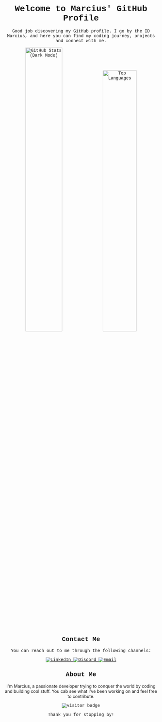 <h1 align="center" style="font-family: 'Courier New', monospace">Welcome to Marcius' GitHub Profile</h1>
<p align="center" style="font-family: 'Courier New', monospace">
  Good job discovering my GitHub profile. I go by the ID Marcius, and here you can find my coding journey, projects and connect with me.
</p>

<p align="center" style="font-family: 'Courier New', monospace">
  <img src="https://github-readme-stats.vercel.app/api?username=Marciustech&show_icons=true&theme=tokyonight&rank_icon=percentile" alt="GitHub Stats (Dark Mode)" width="49%" />
  <img src="https://github-readme-stats.vercel.app/api/top-langs?username=Marciustech&theme=tokyonight&layout=compact&langs_count=8&card_width=320" alt="Top Languages" width="47%" />
</p>

<h2 align="center" style="font-family: 'Courier New', monospace">Contact Me</h2>
<p align="center" style="font-family: 'Courier New', monospace">
  You can reach out to me through the following channels:
</p>
<p align="center" style="font-family: 'Courier New', monospace">
  <a href="https://www.linkedin.com/in/marcius-silva">
    <img src="https://img.shields.io/badge/-LinkedIn-0e76a8?style=flat&labelColor=0e76a8&logo=linkedin&logoColor=white" alt="LinkedIn" />
  </a>
  <a href="https://discordapp.com/users/830431949671104582">
    <img src="https://img.shields.io/badge/-Discord-7289DA?style=flat&labelColor=7289DA&logo=discord&logoColor=white" alt="Discord" />
  </a>
  <a href="mailto:mcmrcs@pm.me">
    <img src="https://img.shields.io/badge/-Email-6600cc?style=flat&labelColor=6600cc&logo=protonmail&logoColor=white" alt="Email" />
  </a>
</p>

<h2 align="center" style="font-family: 'Courier New', monospace">About Me</h2>
<p align="center">
  I'm Marcius, a passionate developer trying to conquer the world by coding and building cool stuff. You cab see what I've been working on and feel free to contribute.
</p>

<p align="center" style="font-family: 'Courier New', monospace">
  <img src="https://visitor-badge.glitch.me/badge?page_id=Marciustech.Marciustech" alt="visitor badge" />
</p>

<p align="center" style="font-family: 'Courier New', monospace">
  Thank you for stopping by!
</p>
